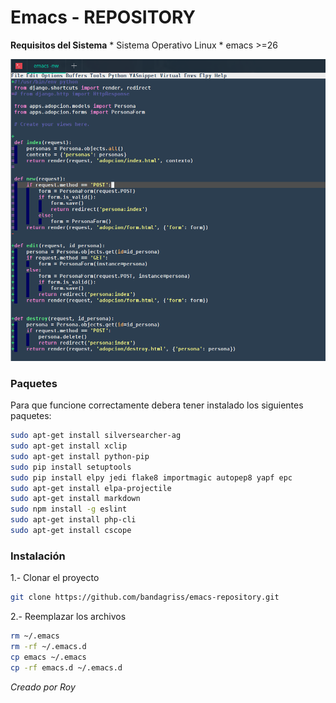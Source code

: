 # Emacs - REPOSITORY #

**Requisitos del Sistema**
    * Sistema Operativo Linux 
    * emacs >=26

![captura editor de texto emacs](./captura.png  "captura")
    
### Paquetes ###
Para que funcione correctamente debera tener instalado los siguientes paquetes:

```bash
sudo apt-get install silversearcher-ag
sudo apt-get install xclip
sudo apt-get install python-pip
sudo pip install setuptools
sudo pip install elpy jedi flake8 importmagic autopep8 yapf epc
sudo apt-get install elpa-projectile
sudo apt-get install markdown
sudo npm install -g eslint
sudo apt-get install php-cli
sudo apt-get install cscope
```

### Instalación ###

1.- Clonar el proyecto

```bash
git clone https://github.com/bandagriss/emacs-repository.git
```

2.- Reemplazar los archivos

```bash
rm ~/.emacs
rm -rf ~/.emacs.d
cp emacs ~/.emacs
cp -rf emacs.d ~/.emacs.d
```


*Creado por Roy*
